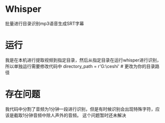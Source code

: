 # Whisper
批量进行目录识别mp3语音生成SRT字幕
# 运行
我是在本机进行提取视频到指定目录，然后从指定目录在运行whisper进行识别，所以单独运行需要修改代码中 directory_path = r'G:\ceshi'  # 更改为你的目录路径

# 存在问题
我代码中分割了音频为1分钟一段进行识别，但是有时候识别会出现特殊字符，应该是截取1分钟音频中除人声外的音频。 这个问题暂时还未解决
